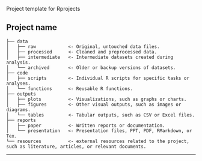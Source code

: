 Project template for Rprojects

Project name
  --------

    ├── data
    │   ├── raw            <- Original, untouched data files.
    │   ├── processed      <- Cleaned and preprocessed data.
    │   ├── intermediate   <- Intermediate datasets created during analysis.
    │   └── archived       <- Older or backup versions of datasets.
    ├── code
    │   ├── scripts        <- Individual R scripts for specific tasks or analyses.
    │   └── functions      <- Reusable R functions.
    ├── outputs
    │   ├── plots          <- Visualizations, such as graphs or charts.
    │   ├── figures        <- Other visual outputs, such as images or diagrams.
    │   └── tables         <- Tabular outputs, such as CSV or Excel files.
    ├── reports
    │   ├── paper          <- Written reports or documentation.
    │   └── presentation   <- Presentation files, PPT, PDF, RMarkdown, or Tex.
    └── resources          <- external resources related to the project, such as literature, articles, or relevant documents.


--------

